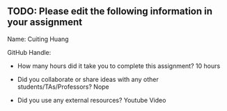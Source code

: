 
## TODO: Please edit the following information in your assignment

Name: Cuiting Huang

GitHub Handle:

- How many hours did it take you to complete this assignment?
10 hours

- Did you collaborate or share ideas with any other students/TAs/Professors?
Nope

- Did you use any external resources?
Youtube Video


